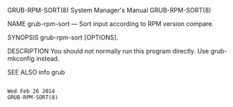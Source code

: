 GRUB-RPM-SORT(8)                                                                           System Manager's Manual                                                                           GRUB-RPM-SORT(8)



NAME
       grub-rpm-sort — Sort input according to RPM version compare.


SYNOPSIS
       grub-rpm-sort [OPTIONS].


DESCRIPTION
       You should not normally run this program directly.  Use grub-mkconfig instead.


SEE ALSO
       info grub



                                                                                               Wed Feb 26 2014                                                                               GRUB-RPM-SORT(8)
